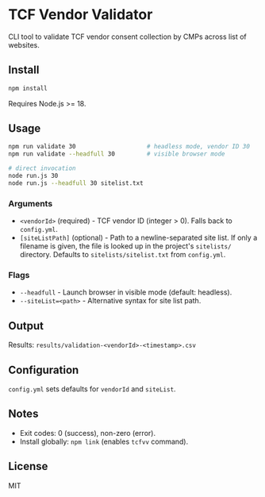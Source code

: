 # TCF Vendor Validator

CLI tool to validate TCF vendor consent collection by CMPs across list of websites.

## Install

```bash
npm install
```

Requires Node.js >= 18.

## Usage

```bash
npm run validate 30                    # headless mode, vendor ID 30
npm run validate --headfull 30         # visible browser mode

# direct invocation
node run.js 30
node run.js --headfull 30 sitelist.txt
```

### Arguments

- `<vendorId>` (required) - TCF vendor ID (integer > 0). Falls back to `config.yml`.
- `[siteListPath]` (optional) - Path to a newline-separated site list. If only a filename is given, the file is looked up in the project's `sitelists/` directory. Defaults to `sitelists/sitelist.txt` from `config.yml`.

### Flags

- `--headfull` - Launch browser in visible mode (default: headless).
- `--siteList=<path>` - Alternative syntax for site list path.

## Output

Results: `results/validation-<vendorId>-<timestamp>.csv`

## Configuration

`config.yml` sets defaults for `vendorId` and `siteList`.

## Notes

- Exit codes: 0 (success), non-zero (error).
- Install globally: `npm link` (enables `tcfvv` command).

## License

MIT